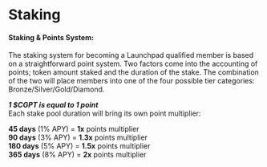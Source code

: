 # Staking

#### **Staking & Points System:**

The staking system for becoming a Launchpad qualified member is based on a straightforward point system. Two factors come into the accounting of points; token amount staked and the duration of the stake. The combination of the two will place members into one of the four possible tier categories: Bronze/Silver/Gold/Diamond.

_**1 $CGPT is equal to 1 point**_\
Each stake pool duration will bring its own point multiplier:

**45 days** (1% APY) = **1x** points multiplier\
**90 days** (3% APY) = **1.3x** points multiplier\
**180 days** (5% APY) = **1.5x** points multiplier\
**365 days** (8% APY) = **2x** points multiplier
